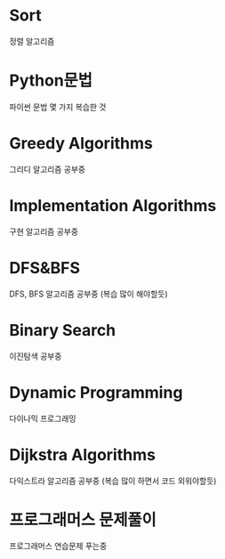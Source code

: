 # Sort<br>
정렬 알고리즘

# Python문법<br>
파이썬 문법 몇 가지 복습한 것

# Greedy Algorithms<br>
그리디 알고리즘 공부중

# Implementation Algorithms<br>
구현 알고리즘 공부중

# DFS&BFS<br>
DFS, BFS 알고리즘 공부중 (복습 많이 해야할듯)

# Binary Search<br>
이진탐색 공부중

# Dynamic Programming<br>
다이나믹 프로그래밍

# Dijkstra Algorithms<br>
다익스트라 알고리즘 공부중 (복습 많이 하면서 코드 외워야할듯)

# 프로그래머스 문제풀이<br>
프로그래머스 연습문제 푸는중

